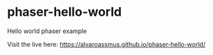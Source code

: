 # phaser-hello-world
Hello world phaser example

Visit the live here: https://alvaroassmus.github.io/phaser-hello-world/
